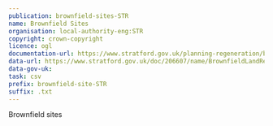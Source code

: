 ```yaml
---
publication: brownfield-sites-STR
name: Brownfield Sites
organisation: local-authority-eng:STR
copyright: crown-copyright
licence: ogl
documentation-url: https://www.stratford.gov.uk/planning-regeneration/brownfield-land-register.cfm
data-url: https://www.stratford.gov.uk/doc/206607/name/BrownfieldLandRegistercsv.csv
data-gov-uk: 
task: csv
prefix: brownfield-site-STR
suffix: .txt
---
```


Brownfield sites

